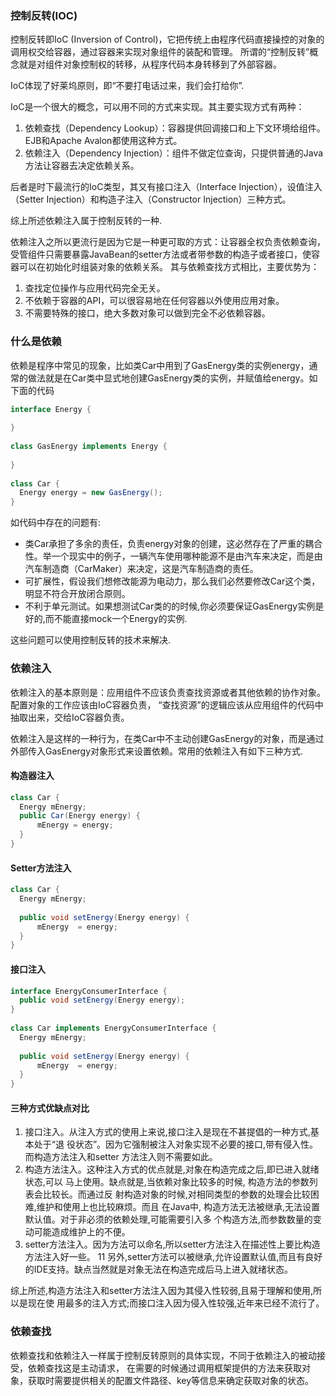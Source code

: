 
### 控制反转(IOC)
控制反转即IoC (Inversion of Control)，它把传统上由程序代码直接操控的对象的调用权交给容器，通过容器来实现对象组件的装配和管理。
所谓的“控制反转”概念就是对组件对象控制权的转移，从程序代码本身转移到了外部容器。

IoC体现了好莱坞原则，即“不要打电话过来，我们会打给你”.

IoC是一个很大的概念，可以用不同的方式来实现。其主要实现方式有两种：

1. 依赖查找（Dependency Lookup）：容器提供回调接口和上下文环境给组件。EJB和Apache Avalon都使用这种方式。
2. 依赖注入（Dependency Injection）：组件不做定位查询，只提供普通的Java方法让容器去决定依赖关系。

后者是时下最流行的IoC类型，其又有接口注入（Interface Injection），设值注入（Setter Injection）和构造子注入（Constructor Injection）三种方式。

综上所述依赖注入属于控制反转的一种.

依赖注入之所以更流行是因为它是一种更可取的方式：让容器全权负责依赖查询，受管组件只需要暴露JavaBean的setter方法或者带参数的构造子或者接口，使容器可以在初始化时组装对象的依赖关系。
其与依赖查找方式相比，主要优势为：

1. 查找定位操作与应用代码完全无关。
2. 不依赖于容器的API，可以很容易地在任何容器以外使用应用对象。
3. 不需要特殊的接口，绝大多数对象可以做到完全不必依赖容器。

### 什么是依赖
依赖是程序中常见的现象，比如类Car中用到了GasEnergy类的实例energy，通常的做法就是在Car类中显式地创建GasEnergy类的实例，并赋值给energy。如下面的代码

```java
interface Energy {
      
}
  
class GasEnergy implements Energy {
      
}
  
class Car {
  Energy energy = new GasEnergy();
}
```
如代码中存在的问题有:

- 类Car承担了多余的责任，负责energy对象的创建，这必然存在了严重的耦合性。举一个现实中的例子，一辆汽车使用哪种能源不是由汽车来决定，而是由汽车制造商（CarMaker）来决定，这是汽车制造商的责任。
- 可扩展性，假设我们想修改能源为电动力，那么我们必然要修改Car这个类，明显不符合开放闭合原则。
- 不利于单元测试。如果想测试Car类的的时候,你必须要保证GasEnergy实例是好的,而不能直接mock一个Energy的实例.

这些问题可以使用控制反转的技术来解决.
### 依赖注入
依赖注入的基本原则是：应用组件不应该负责查找资源或者其他依赖的协作对象。配置对象的工作应该由IoC容器负责，
“查找资源”的逻辑应该从应用组件的代码中抽取出来，交给IoC容器负责。

依赖注入是这样的一种行为，在类Car中不主动创建GasEnergy的对象，而是通过外部传入GasEnergy对象形式来设置依赖。常用的依赖注入有如下三种方式.

#### 构造器注入
```java
class Car {
  Energy mEnergy;
  public Car(Energy energy) {
      mEnergy = energy;
  }
}
```

#### Setter方法注入
```java
class Car {
  Energy mEnergy;
      
  public void setEnergy(Energy energy) {
      mEnergy  = energy;
  }
}
```

#### 接口注入
```java
interface EnergyConsumerInterface {
  public void setEnergy(Energy energy);
}
  
class Car implements EnergyConsumerInterface {
  Energy mEnergy;
      
  public void setEnergy(Energy energy) {
      mEnergy  = energy;
  }
}
```

#### 三种方式优缺点对比

1. 接口注入。从注入方式的使用上来说,接口注入是现在不甚提倡的一种方式,基本处于“退 役状态”。因为它强制被注入对象实现不必要的接口,带有侵入性。而构造方法注入和setter 方法注入则不需要如此。
2. 构造方法注入。这种注入方式的优点就是,对象在构造完成之后,即已进入就绪状态,可以 马上使用。缺点就是,当依赖对象比较多的时候,
构造方法的参数列表会比较长。而通过反 射构造对象的时候,对相同类型的参数的处理会比较困难,维护和使用上也比较麻烦。而且 在Java中,
构造方法无法被继承,无法设置默认值。对于非必须的依赖处理,可能需要引入多 个构造方法,而参数数量的变动可能造成维护上的不便。
3. setter方法注入。因为方法可以命名,所以setter方法注入在描述性上要比构造方法注入好一些。 11 另外,setter方法可以被继承,允许设置默认值,而且有良好的IDE支持。缺点当然就是对象无法在构造完成后马上进入就绪状态。 

综上所述,构造方法注入和setter方法注入因为其侵入性较弱,且易于理解和使用,所以是现在使
用最多的注入方式;而接口注入因为侵入性较强,近年来已经不流行了。
### 依赖查找
依赖查找和依赖注入一样属于控制反转原则的具体实现，不同于依赖注入的被动接受，依赖查找这是主动请求，
在需要的时候通过调用框架提供的方法来获取对象，获取时需要提供相关的配置文件路径、key等信息来确定获取对象的状态。
